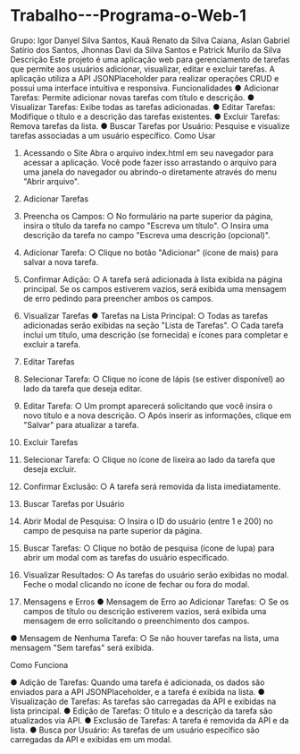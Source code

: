 # Trabalho---Programa-o-Web-1
Grupo: Igor Danyel Silva Santos, Kauã Renato da Silva Caiana, Aslan Gabriel Satírio
dos Santos, Jhonnas Davi da Silva Santos e Patrick Murilo da Silva
Descrição
Este projeto é uma aplicação web para gerenciamento de tarefas que permite aos usuários
adicionar, visualizar, editar e excluir tarefas. A aplicação utiliza a API JSONPlaceholder para
realizar operações CRUD e possui uma interface intuitiva e responsiva.
Funcionalidades
● Adicionar Tarefas: Permite adicionar novas tarefas com título e descrição.
● Visualizar Tarefas: Exibe todas as tarefas adicionadas.
● Editar Tarefas: Modifique o título e a descrição das tarefas existentes.
● Excluir Tarefas: Remova tarefas da lista.
● Buscar Tarefas por Usuário: Pesquise e visualize tarefas associadas a um usuário
específico.
Como Usar
1. Acessando o Site
Abra o arquivo index.html em seu navegador para acessar a aplicação. Você pode fazer
isso arrastando o arquivo para uma janela do navegador ou abrindo-o diretamente através
do menu "Abrir arquivo".
2. Adicionar Tarefas
1. Preencha os Campos:
○ No formulário na parte superior da página, insira o título da tarefa no campo
"Escreva um título".
○ Insira uma descrição da tarefa no campo "Escreva uma descrição (opcional)".
2. Adicionar Tarefa:
○ Clique no botão "Adicionar" (ícone de mais) para salvar a nova tarefa.
3. Confirmar Adição:
○ A tarefa será adicionada à lista exibida na página principal. Se os campos
estiverem vazios, será exibida uma mensagem de erro pedindo para
preencher ambos os campos.

3. Visualizar Tarefas
● Tarefas na Lista Principal:
○ Todas as tarefas adicionadas serão exibidas na seção "Lista de Tarefas".
○ Cada tarefa inclui um título, uma descrição (se fornecida) e ícones para
completar e excluir a tarefa.

4. Editar Tarefas
1. Selecionar Tarefa:
○ Clique no ícone de lápis (se estiver disponível) ao lado da tarefa que deseja
editar.
2. Editar Tarefa:
○ Um prompt aparecerá solicitando que você insira o novo título e a nova
descrição.
○ Após inserir as informações, clique em "Salvar" para atualizar a tarefa.

5. Excluir Tarefas
1. Selecionar Tarefa:
○ Clique no ícone de lixeira ao lado da tarefa que deseja excluir.
2. Confirmar Exclusão:
○ A tarefa será removida da lista imediatamente.

6. Buscar Tarefas por Usuário
1. Abrir Modal de Pesquisa:
○ Insira o ID do usuário (entre 1 e 200) no campo de pesquisa na parte
superior da página.
2. Buscar Tarefas:
○ Clique no botão de pesquisa (ícone de lupa) para abrir um modal com as
tarefas do usuário especificado.

3. Visualizar Resultados:
○ As tarefas do usuário serão exibidas no modal. Feche o modal clicando no
ícone de fechar ou fora do modal.

7. Mensagens e Erros
● Mensagem de Erro ao Adicionar Tarefas:
○ Se os campos de título ou descrição estiverem vazios, será exibida uma
mensagem de erro solicitando o preenchimento dos campos.

● Mensagem de Nenhuma Tarefa:
○ Se não houver tarefas na lista, uma mensagem "Sem tarefas" será exibida.

Como Funciona

● Adição de Tarefas: Quando uma tarefa é adicionada, os dados são enviados para a
API JSONPlaceholder, e a tarefa é exibida na lista.
● Visualização de Tarefas: As tarefas são carregadas da API e exibidas na lista
principal.
● Edição de Tarefas: O título e a descrição da tarefa são atualizados via API.
● Exclusão de Tarefas: A tarefa é removida da API e da lista.
● Busca por Usuário: As tarefas de um usuário específico são carregadas da API e
exibidas em um modal.
